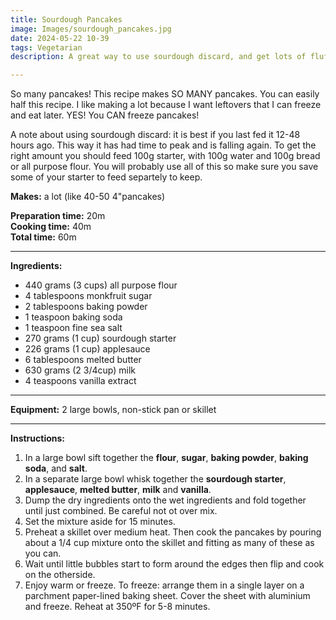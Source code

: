 ```yaml
---
title: Sourdough Pancakes
image: Images/sourdough_pancakes.jpg
date: 2024-05-22 10-39
tags: Vegetarian
description: A great way to use sourdough discard, and get lots of fluffy pancakes you can freeze and eat at anytime.

---
```

So many pancakes! This recipe makes SO MANY pancakes. You can easily half this recipe. I like making a lot because I want leftovers that I can freeze and eat later. YES! You CAN freeze pancakes!

A note about using sourdough discard: it is best if you last fed it 12-48 hours ago. This way it has had time to peak and is falling again. To get the right amount you should feed 100g starter, with 100g water and 100g bread or all purpose flour. You will probably use all of this so make sure you save some of your starter to feed separtely to keep.  


**Makes:** a lot (like 40-50 4"pancakes) 

**Preparation time:** 20m  
**Cooking time:** 40m  
**Total time:** 60m

---

**Ingredients:**

- 440 grams (3 cups) all purpose flour
- 4 tablespoons monkfruit sugar
- 2 tablespoons baking powder
- 1 teaspoon baking soda
- 1 teaspoon fine sea salt
- 270 grams (1 cup) sourdough starter
- 226 grams (1 cup) applesauce
- 6 tablespoons melted butter
- 630 grams (2 3/4cup) milk
- 4 teaspoons vanilla extract  


---

**Equipment:** 2 large bowls, non-stick pan or skillet

---

**Instructions:**

1. In a large bowl sift together the **flour**, **sugar**, **baking powder**, **baking soda**, and **salt**. 
1. In a separate large bowl whisk together the **sourdough starter**, **applesauce**, **melted butter**, **milk** and **vanilla**. 
1. Dump the dry ingredients onto the wet ingredients and fold together until just combined. Be careful not ot over mix.
1. Set the mixture aside for 15 minutes. 
1. Preheat a skillet over medium heat. Then cook the pancakes by pouring about a 1/4 cup mixture onto the skillet and fitting as many of these as you can. 
1. Wait until little bubbles start to form around the edges then flip and cook on the otherside. 
1. Enjoy warm or freeze. To freeze: arrange them in a single layer on a parchment paper-lined baking sheet. Cover the sheet with aluminium and freeze. Reheat at 350ºF for 5-8 minutes.
